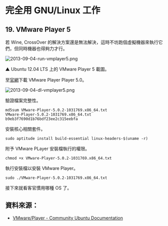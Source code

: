 # 完全用 GNU/Linux 工作

## 19. VMware Player 5

若 Wine, CrossOver 的解決方案還是無法解決，這時不坊跑個虛擬機器來執行它們，但同時機器也得夠力才行。

![2013-09-04-run-vmplayer5.png](http://3.bp.blogspot.com/-6Bc4qQ-JaJk/UicFqN5gwwI/AAAAAAAAVpg/YltsMNlecQ4/s640/2013-09-04-run-vmplayer5.png)

▲ Ubuntu 12.04 LTS 上的 VMware Player 5 載圖。

至[官網](https://my.vmware.com/web/vmware/free#desktop_end_user_computing/vmware_player/5_0)下載 VMware Player Player 5.0。

![2013-09-04-dl-vmplayer5.png](http://1.bp.blogspot.com/-gnFmInPjZig/UicFUWWgwBI/AAAAAAAAVpY/hoFrjtAZRNo/s640/2013-09-04-dl-vmplayer5.png)

驗證檔案完整性。

    md5sum VMware-Player-5.0.2-1031769.x86_64.txt
	VMware-Player-5.0.2-1031769.x86_64.txt	b9eb3f7690d1b76bdf23ee2c315eebfa

安裝核心相關套件。

	sudo aptitude install build-essential linux-headers-$(uname -r)

附予 VMware PLayer 安裝檔執行的權限。
	
	chmod +x VMware-Player-5.0.2-1031769.x86_64.txt

執行安裝檔以安裝 VMware Player。
	
	sudo ./VMware-Player-5.0.2-1031769.x86_64.txt

接下來就看客官慣用哪種 OS 了。

## 資料來源：

- [VMware/Player - Community Ubuntu Documentation](https://help.ubuntu.com/community/VMware/Player)

